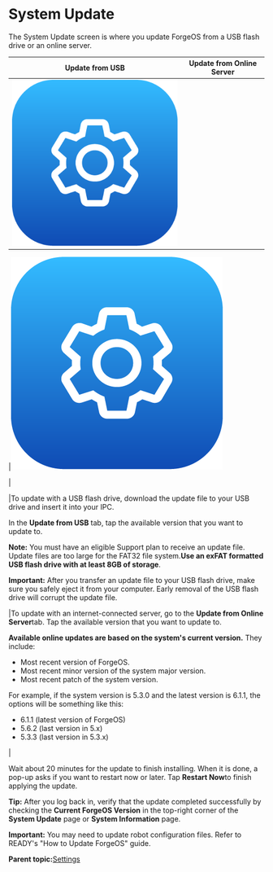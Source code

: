 # System Update

The System Update screen is where you update ForgeOS from a USB flash drive or an online server.

|Update from USB|Update from Online Server|
|---------------|-------------------------|
|![](../Images/Settings-App-5-x/settings_icon_5x.png)

|![](../Images/Settings-App-5-x/settings_icon_5x.png)

|

|To update with a USB flash drive, download the update file to your USB drive and insert it into your IPC.

In the **Update from USB** tab, tap the available version that you want to update to.

**Note:** You must have an eligible Support plan to receive an update file. Update files are too large for the FAT32 file system.**Use an exFAT formatted USB flash drive with at least 8GB of storage**.

**Important:** After you transfer an update file to your USB flash drive, make sure you safely eject it from your computer. Early removal of the USB flash drive will corrupt the update file.

|To update with an internet-connected server, go to the **Update from Online Server**tab. Tap the available version that you want to update to.

**Available online updates are based on the system's current version.** They include:

-   Most recent version of ForgeOS.
-   Most recent minor version of the system major version.
-   Most recent patch of the system version.

For example, if the system version is 5.3.0 and the latest version is 6.1.1, the options will be something like this:

-   6.1.1 \(latest version of ForgeOS\)
-   5.6.2 \(last version in 5.x\)
-   5.3.3 \(last version in 5.3.x\)

|

Wait about 20 minutes for the update to finish installing. When it is done, a pop-up asks if you want to restart now or later. Tap **Restart Now**to finish applying the update.

**Tip:** After you log back in, verify that the update completed successfully by checking the **Current ForgeOS Version** in the top-right corner of the **System Update** page or **System Information** page.

**Important:** You may need to update robot configuration files. Refer to READY's "How to Update ForgeOS" guide.

**Parent topic:**[Settings](../3-Settings-App/settings.md)

